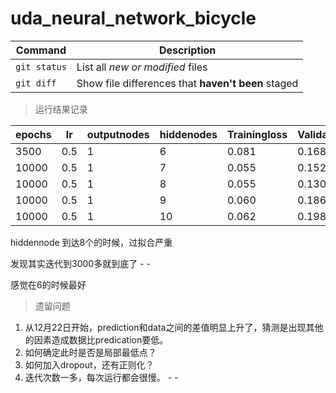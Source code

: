 # uda_neural_network_bicycle


| Command | Description |
| --- | --- |
| `git status` | List all *new or modified* files |
| `git diff` | Show file differences that **haven't been** staged |


> 运行结果记录


| epochs| lr  | outputnodes | hiddenodes | Trainingloss | Validationloss |
| ---   | --- | --- | --- | ---   | ---  |
| 3500  | 0.5 | 1   | 6  | 0.081 | 0.168 |
| 10000 | 0.5 | 1   | 7  | 0.055 | 0.152 |
| 10000 | 0.5 | 1   | 8  | 0.055 | 0.130 |
| 10000 | 0.5 | 1   | 9  | 0.060 | 0.186 |
| 10000 | 0.5 | 1   | 10 | 0.062 | 0.198 |

hiddennode 到达8个的时候，过拟合严重

发现其实迭代到3000多就到底了 - -

感觉在6的时候最好

> 遗留问题

1. 从12月22日开始，prediction和data之间的差值明显上升了，猜测是出现其他的因素造成数据比predication要低。
2. 如何确定此时是否是局部最低点？
3. 如何加入dropout，还有正则化？
4. 迭代次数一多，每次运行都会很慢。 - - 

